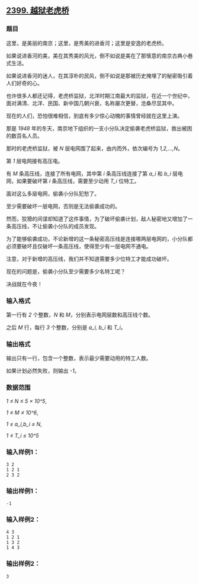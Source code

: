 ## [2399. 越狱老虎桥](https://www.acwing.com/problem/content/2401/)

### 题目

这里，是美丽的南京；这里，是秀美的进香河；这里是安逸的老虎桥。

如果说进香河的美，美在其秀美的风光，倒不如说是美在了那惬意的南京古典小巷式生活。

如果说进香河的迷人，在其淳朴的民风，倒不如说是那被历史掩埋了的秘密吸引着人们好奇的心。

也许很多人都还记得，老虎桥监狱，北洋时期江南最大的监狱，在近一个世纪中，面对满清、北洋、民国、新中国几朝兴衰，名称屡次更替，沧桑尽显其中。

现在的人们，恐怕很难相信，到底有多少惊心动魄的事情曾经就在这里上演。

那是 *1948* 年的冬天，南京地下组织的一支小分队决定偷袭老虎桥监狱，救出被困的数百名人员。

那时的老虎桥监狱，被 *N* 层电网围了起来，由内而外，依次编号为 *1,2,…,N*。

第 *1* 层电网接有高压电。

有 *M* 条高压线，连接了所有电网，其中第 *i* 条高压线连接了第 *a_i* 和 *b_i* 层电网，如果要破坏第 *i* 条高压线，需要至少动用 *T_i* 位特工。

面对这么多层电网，偷袭小分队犯愁了。

至少需要破坏一层电网，否则是无法偷袭成功的。

然而，狡猾的间谍却知道了这件事情，为了破坏偷袭计划，敌人秘密地又增加了一条高压线，不让偷袭小分队的成员发现。

为了能够偷袭成功，不论新增的这一条秘密高压线是连接哪两层电网的，小分队都必须要破坏且仅破坏一条高压线，使得至少有一层电网不通电。

注意，对于新增的高压线，我们并不知道需要多少位特工才能成功破坏。

现在的问题是，偷袭小分队至少需要多少名特工呢？

决战就在今夜！

### 输入格式

第一行有 *2* 个整数，*N* 和 *M*，分别表示电网层数和高压线个数。

之后 *M* 行，每行 *3* 个整数，分别是 *a_i, b_i* 和 *T_i*。

### 输出格式

输出只有一行，包含一个整数，表示最少需要动用的特工人数。

如果计划必然失败，则输出 *-1*。

### 数据范围

*1 ≤ N ≤ 5 × 10^5*,

*1 ≤ M ≤ 10^6*,

*1 ≤ a_i,b_i ≤ N*,

*1 ≤ T_i ≤ 10^5*

### 输入样例1：

```
3 2
1 2 1
2 3 2
```

### 输出样例1：

```
-1
```

### 输入样例2：

```
4 3
1 2 1
1 3 2
1 4 3
```

### 输出样例2：

```
3
```
